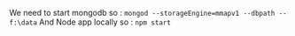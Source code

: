 We need to start mongodb so :
`mongod --storageEngine=mmapv1 --dbpath --f:\data`
And Node app locally so :
`npm start`